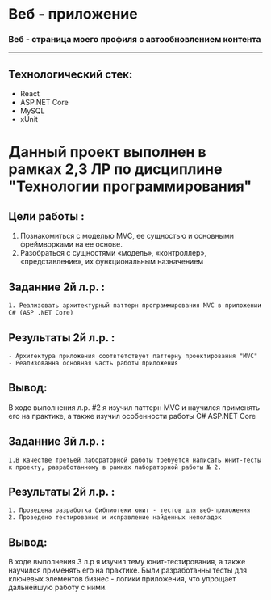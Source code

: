﻿<div id="MainTitle">

# Веб - приложение

</div>
<div id="SubTitle"> 

### Веб - страница моего профиля с автообновлением контента 

</div>

---

## Технологический стек:
<div id="TechStack">

* React
* ASP.NET Core
* MySQL
* xUnit

</div>


# Данный проект выполнен в рамках 2,3 ЛР по дисциплине "Технологии программирования"

## Цели работы :
1. Познакомиться c моделью MVC, ее сущностью и основными фреймворками на ее основе.
2. Разобраться с сущностями «модель», «контроллер», «представление», их функциональным
   назначением

## Заданние 2й л.р. :

    1. Реализовать архитектурный паттерн программирования MVC в приложении C# (ASP .NET Core)

## Результаты 2й л.р. :

    - Архитектура приложения соотвтетствует паттерну проектирования "MVC"
    - Реализованна основная часть работы приложения

## Вывод:

В ходе выполнения л.р. #2 я изучил паттерн MVC и научился применять его на практике, а также изучил особенности работы C# ASP.NET Core


## Заданние 3й л.р. :
    
    1.В качестве третьей лабораторной работы требуется написать юнит-тесты к проекту, разработанному в рамках лабораторной работы № 2.

## Результаты 2й л.р. :

    1. Проведена разработка библиотеки юнит - тестов для веб-приложения
    2. Проведено тестирование и исправление найденных неполадок


## Вывод:

В ходе выполнения 3 л.р я изучил тему юнит-тестирования, а также научился применять его на практике.
Были разработанны тесты для ключевых элементов бизнес - логики приложения, что упрощает дальнейшую работу с ними.